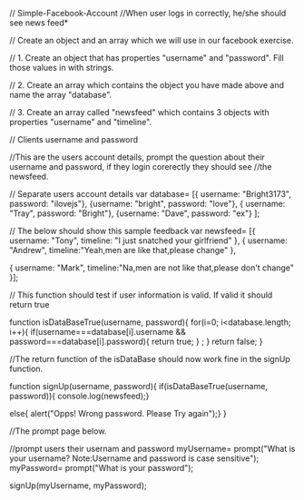// Simple-Facebook-Account
//When user logs in correctly, he/she should see news feed*


// Create an object and an array which we will use in our facebook exercise. 

// 1. Create an object that has properties "username" and "password". Fill those values in with strings.


// 2. Create an array which contains the object you have made above and name the array "database".

// 3. Create an array called "newsfeed" which contains 3 objects with properties "username" and "timeline".

// Clients username and password

//This are the users account details, prompt the question about their username and password, if they login corerectly they should see //the newsfeed.


// Separate users account details
var database= [{
  username: "Bright3173", 
  password: "ilovejs"},
  {username: "bright", 
  password: "love"},
  { username: "Tray", 
  password: "Bright"},
   {username: "Dave", 
  password: "ex"}
];


// The below should show this sample feedback
var newsfeed= [{
  username: "Tony",
  timeline: "I just snatched your girlfriend"
}, 
{
  username: "Andrew", 
  timeline:"Yeah,men are like that,please change"
},

{
  username: "Mark", 
  timeline:"Na,men are not like that,please don\'t change"
}];

// This function should test if user information is valid. If valid it should return true

function  isDataBaseTrue(username, password){
  for(i=0; i<database.length; i++){
  if(username===database[i].username && password===database[i].password){
    return true;
  }
      ; 
  }
  return false;
  }

//The return function of the isDataBase should now work fine in the signUp function.

function signUp(username, password){
  if(isDataBaseTrue(username, password)){
  console.log(newsfeed);}

  else{ 
     alert("Opps! Wrong password. Please Try again");}
}


//The prompt page below.

//prompt users their usernam and password
myUsername= prompt("What is your username? Note:Username and password is case sensitive");
myPassword=   prompt("What is your password");



signUp(myUsername, myPassword);
